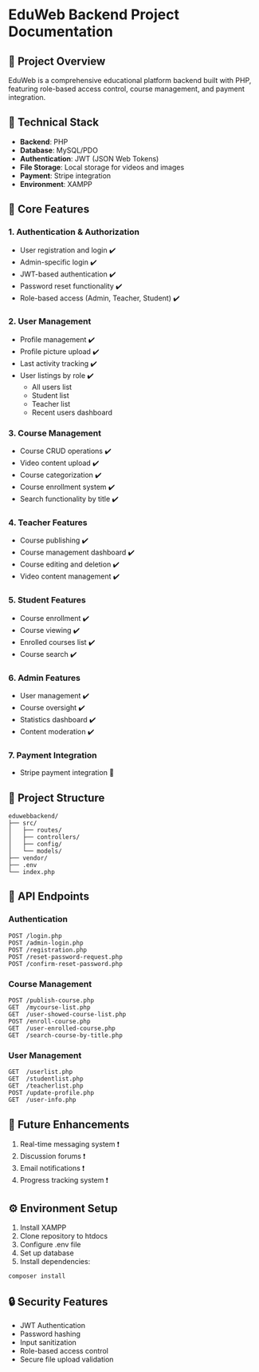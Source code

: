 # EduWeb Backend Project Documentation

## 🌟 Project Overview
EduWeb is a comprehensive educational platform backend built with PHP, featuring role-based access control, course management, and payment integration.

## 🔧 Technical Stack
- **Backend**: PHP
- **Database**: MySQL/PDO
- **Authentication**: JWT (JSON Web Tokens)
- **File Storage**: Local storage for videos and images
- **Payment**: Stripe integration
- **Environment**: XAMPP

## 🔐 Core Features

### 1. Authentication & Authorization
- User registration and login ✔️
- Admin-specific login ✔️
- JWT-based authentication ✔️
- Password reset functionality ✔️
- Role-based access (Admin, Teacher, Student) ✔️

### 2. User Management
- Profile management ✔️
- Profile picture upload ✔️
- Last activity tracking ✔️
- User listings by role ✔️
  - All users list
  - Student list
  - Teacher list
  - Recent users dashboard

### 3. Course Management
- Course CRUD operations ✔️
- Video content upload ✔️
- Course categorization ✔️
- Course enrollment system ✔️
- Search functionality by title ✔️

### 4. Teacher Features
- Course publishing ✔️
- Course management dashboard ✔️
- Course editing and deletion ✔️
- Video content management ✔️

### 5. Student Features
- Course enrollment ✔️
- Course viewing ✔️
- Enrolled courses list ✔️
- Course search ✔️

### 6. Admin Features
- User management ✔️
- Course oversight ✔️
- Statistics dashboard ✔️
- Content moderation ✔️

### 7. Payment Integration
- Stripe payment integration 🔄

## 📁 Project Structure
```
eduwebbackend/
├── src/
│   ├── routes/
│   ├── controllers/
│   ├── config/
│   └── models/
├── vendor/
├── .env
└── index.php
```

## 🔄 API Endpoints

### Authentication
```
POST /login.php
POST /admin-login.php
POST /registration.php
POST /reset-password-request.php
POST /confirm-reset-password.php
```

### Course Management
```
POST /publish-course.php
GET  /mycourse-list.php
GET  /user-showed-course-list.php
POST /enroll-course.php
GET  /user-enrolled-course.php
GET  /search-course-by-title.php
```

### User Management
```
GET  /userlist.php
GET  /studentlist.php
GET  /teacherlist.php
POST /update-profile.php
GET  /user-info.php
```

## 🎯 Future Enhancements
1. Real-time messaging system ❗
2. Discussion forums ❗
3. Email notifications ❗
4. Progress tracking system ❗

## ⚙️ Environment Setup
1. Install XAMPP
2. Clone repository to htdocs
3. Configure .env file
4. Set up database
5. Install dependencies:
```bash
composer install
```

## 🔒 Security Features
- JWT Authentication
- Password hashing
- Input sanitization
- Role-based access control
- Secure file upload validation